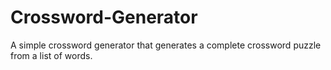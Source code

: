 # Crossword-Generator
A simple crossword generator that generates a complete crossword puzzle from a list of words.
